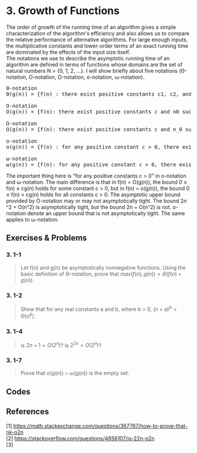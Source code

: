 
# 3. Growth of Functions  

The order of growth of the running time of an algorithm gives a simple characterization of the algorithm's efficiency and also allows us to compare the relative performance of alternative algorithms. For large enough inputs, the multiplicative constants and lower-order terms of an exact running time are dominated by the effects of the input size itself.  
The notations we use to describe the asymptotic running time of an algorithm are defined in terms of functions whose domains are the set of natural numbers N = {0, 1, 2, ...}. I will show briefly about five notations (Θ-notation, O-notation, Ω-notation, o-notation, ω-notation).  

<pre>
Θ-notation  
Θ(g(n)) = {f(n) : there exist positive constants c1, c2, and n0 such that 0 ≤ c1 g(n) ≤ f(n) ≤ c2 g(n) for all n ≥ n0}.

O-notation  
O(g(n)) = {f(n): there exist positive constants c and n0 such that 0 ≤ f(n) ≤ cg(n) for all n ≥ n0}.

Ω-notation  
Ω(g(n)) = {f(n): there exist positive constants c and n_0 such that 0 ≤ cg(n) ≤ f(n) for all n ≥ n0}. 

o-notation  
o(g(n)) = {f(n) : for any positive constant c > 0, there exists a constant n0 > 0 such that $0 ≤ f(n) < cg(n) for all n ≥ n0}. 

ω-notation  
ω(g(n)) = {f(n): for any positive constant c > 0, there exists a constant n0 > 0 such that 0 ≤cg(n) < f(n) for all n ≥ n0}. 
</pre>

The important thing here is "for any positive constants c > 0"  in o-notation and ω-notation. The main difference is that in f(n) = O(g(n)), the bound 0 ≤ f(n) ≤ cg(n) holds for some constant c > 0, but in f(n) = o(g(n)), the bound 0 ≤ f(n) < cg(n) holds for all constants c > 0. The asymptotic upper bound provided by O-notation may or may not asymptotically tight. The bound 2n ^2 = O(n^2) is asymptotically tight, but the bound 2n = O(n^2) is not. o-notation denote an upper bound that is not asymptotically tight. The same applies to ω-notation.  

## Exercises & Problems

### 3. 1-1
> Let f(n) and g(n) be asymptotically nonnegative functions. Using the basic definition of Θ-notation, prove that $max(f(n), g(n)) = Θ(f(n) + g(n))$. 


### 3. 1-2
> Show that for any real constants a and b, where b > 0, $(n + a)^b = Θ(n^b)$.


### 3. 1-4
> Is $2n+1 = O(2^n)$? Is $2^{2n} = O(2^n)$?


### 3. 1-7
> Prove that $o(g(n)) ∩ ω(g(n))$ is the empty set.


## Codes

## References
[1] https://math.stackexchange.com/questions/367767/how-to-prove-that-nk-o2n  
[2] https://stackoverflow.com/questions/4856107/is-22n-o2n  
[3] 

